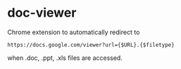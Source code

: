 doc-viewer
==========

Chrome extension to automatically redirect to 

	https://docs.google.com/viewer?url={$URL}.{$filetype}

when .doc, .ppt, .xls files are accessed.


